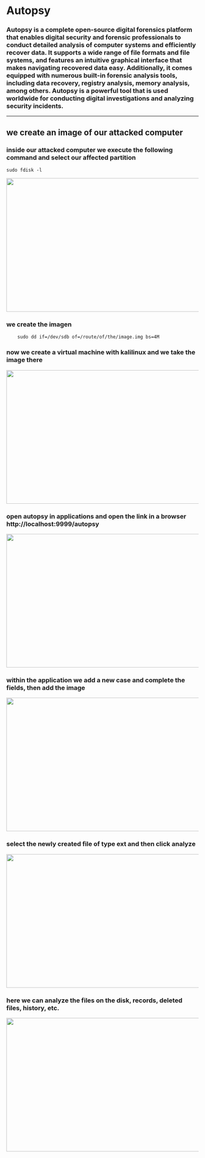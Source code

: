 # Autopsy

### Autopsy is a complete open-source digital forensics platform that enables digital security and forensic professionals to conduct detailed analysis of computer systems and efficiently recover data. It supports a wide range of file formats and file systems, and features an intuitive graphical interface that makes navigating recovered data easy. Additionally, it comes equipped with numerous built-in forensic analysis tools, including data recovery, registry analysis, memory analysis, among others. Autopsy is a powerful tool that is used worldwide for conducting digital investigations and analyzing security incidents.

---

## we create an image of our attacked computer

### inside our attacked computer we execute the following command and select our affected partition

    sudo fdisk -l
    
  

<img src="https://user-images.githubusercontent.com/131694378/235357455-3138ab2d-b0b9-4821-b07b-a351f3b1bf16.png" width="600" height="350">

### we create the imagen

        sudo dd if=/dev/sdb of=/route/of/the/image.img bs=4M
        
### now we create a virtual machine with kalilinux and we take the image there

<img src="https://user-images.githubusercontent.com/131694378/235358942-921e1b95-d3ba-4bfe-a6d4-7ecac6e07461.png" width="600" height="350">

### open autopsy in applications and open the link in a browser http://localhost:9999/autopsy

<img src="https://user-images.githubusercontent.com/131694378/235366709-42591888-3174-48c3-a741-ac3d13459a2b.png" width="600" height="350">

### within the application we add a new case and complete the fields, then add the image

<img src="https://user-images.githubusercontent.com/131694378/235366664-f55c5564-a593-47a8-86e7-3b7614fb1245.png" width="600" height="350">

### select the newly created file of type ext and then click analyze

<img src="https://user-images.githubusercontent.com/131694378/235367027-b60fa5a6-de39-4e7c-8396-ebd5d3ee9981.png" width="600" height="350">

### here we can analyze the files on the disk, records, deleted files, history, etc.

<img src="https://user-images.githubusercontent.com/131694378/235367267-23413e98-4075-43c6-bf9c-80380d96a1d3.png" width="600" height="350">




